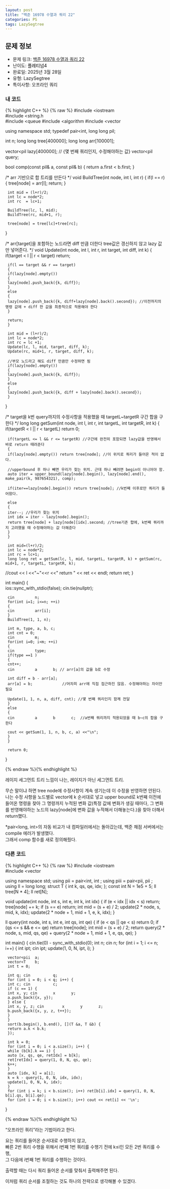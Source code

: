 ```yaml
---
layout: post
title: "백준 16978 수열과 쿼리 22"
categories: PS
tags: LazySegtree
---
```


## 문제 정보
- 문제 링크: [백준 16978 수열과 쿼리 22](https://www.acmicpc.net/problem/16978)
- 난이도: <span style="color:#000000">플레티넘4</span>
- 완료일: 2025년 3월 28일
- 유형: LazySegtree
- 특이사항: 오프라인 쿼리

### 내 코드

{% highlight C++ %} {% raw %}
#include <iostream	
#include <string.h	
#include <queue	
#include <algorithm	
#include <vector	

using namespace std;
typedef pair<int, long long	 pil;

int n;
long long tree[400000];
long long arr[100001];

vector<pil	 lazy[400000]; // {몇 번째 쿼리인지, 수정해야하는 값}
vector<pil	 query;

bool comp(const pil& a, const pil& b)
{
	 return a.first < b.first;
}

/* arr 기반으로 합 트리를 만든다
*/
void BuildTree(int node, int l, int r)
{
	 if(l == r)
	 {
	 tree[node]  = arr[l];
	 return;
	 }
	 
	 int mid = (l+r)/2;
	 int lc = node*2;
	 int rc  = lc+1;
	 
	 BuildTree(lc, l, mid);
	 BuildTree(rc, mid+1, r);

	 tree[node] = tree[lc]+tree[rc];
}

/* arr[target]을 포함하는 노드라면 diff 만큼 더한다 
tree값은 갱신하지 않고 lazy 값만 넣어준다.
*/
void Update(int node, int l, int r, int target, int diff, int k)
{
	 if(target < l || r < target) return;

	 if(l == target && r == target)
	 {
	 if(lazy[node].empty())
	 {
	 lazy[node].push_back({k, diff});
	 }
	 else
	 {
	 lazy[node].push_back({k, diff+lazy[node].back().second}); //이전까지의 명령 값에 + diff 한 값을 최종적으로 적용해야 한다
	 }

	 return;
	 }

	 int mid = (l+r)/2;
	 int lc = node*2;
	 int rc = lc +1;
	 Update(lc, l, mid, target, diff, k);
	 Update(rc, mid+1, r, target, diff, k);

	 //부모 노드라고 해도 diff 만큼만 수정하면 됨
	 if(lazy[node].empty())
	 {
	 lazy[node].push_back({k, diff});
	 }
	 else
	 {
	 lazy[node].push_back({k, diff + lazy[node].back().second});
	 }
}

/* target을 k번 query까지의 수정사항을 적용했을 때 targetL~targetR 구간 합을 구한다
*/
long long getSum(int node, int l, int r, int targetL, int targetR, int k)
{
	 if(targetR < l || r < targetL) return 0;

	 if(targetL <= l && r <= targetR) //구간에 완전히 포함되면 lazy값을 반영해서 바로 return 때려준다
	 {
	 if(lazy[node].empty()) return tree[node]; //이 위치로 쿼리가 들어온 적이 없다.

	 //upperbound 후 하나 빼면 우리가 찾는 위치. 근데 하나 빼려면 begin이 아니어야 함.
	 auto iter = upper_bound(lazy[node].begin(), lazy[node].end(), make_pair(k, 987654321), comp);
	 
	 if(iter==lazy[node].begin()) return tree[node]; //k번째 이후로만 쿼리가 들어왔다.

	 else
	 {
	 iter--; //우리가 찾는 위치
	 int idx = iter - lazy[node].begin();
	 return tree[node] + lazy[node][idx].second; //tree기존 합에, k번째 쿼리까지 고려했을 때 수정해야하는 값 더해준다
	 }
	 }
	 
	 int mid=(l+r)/2;
	 int lc = node*2;
	 int rc = lc+1;
	 long long ret = getSum(lc, l, mid, targetL, targetR, k) + getSum(rc, mid+1, r, targetL, targetR, k);
//cout << l <<"~"<<r <<" return " << ret << endl;
	 return ret;
}

int main()
{  
	 ios::sync_with_stdio(false);
	 cin.tie(nullptr);

	 cin 		 n;
	 for(int i=1; i<=n; ++i)
	 {
	 cin 		 arr[i];
	 }
	 BuildTree(1, 1, n);

	 int m, type, a, b, c;
	 int cnt = 0;
	 cin 		 m;
	 for(int i=0; i<m; ++i)
	 {
	 cin 		 type;
	 if(type ==1 )
	 {
	 cnt++;
	 cin 		 a 		 b; // arr[a]의 값을 b로 수정

	 int diff = b - arr[a];
	 arr[a] = b;             //어차피 arr에 직접 접근하진 않음. 수정해야하는 차이만 필요

	 Update(1, 1, n, a, diff, cnt); //몇 번째 쿼리인지 함께 전달
	 }
	 else
	 {
	 cin 		 a 		 b 		 c;  //a번째 쿼리까지 적용되었을 때 b~c의 합을 구한다

	 cout << getSum(1, 1, n, b, c, a) <<"\n";
	 }
	 }

	 return 0;
}

{% endraw %}{% endhighlight %}

레이지 세그먼트 트리 느낌이 나는, 레이지가 아닌 세그먼트 트리. 

무슨 말이냐 하면 tree node에 수정사항이 계속 생기는데 이 수정을 반영하면 안된다.  
나는 수정 사항을 노드별로 vector에 k 순서대로 넣고 upper bound로 k번째 이전에 들어온 명령을 찾아 그 명령까지 누적된 변화 값(특정 값에 변화가 생길 때마다, 그 변화를 반영해야하는 노드의 lazy[node]에 변화 값을 누적해서 더해놓는다.)을 찾아 더해서 return했다.  

*pair<long, int>의 자동 비교가 내 컴파일러에서는 돌아갔는데, 백준 채점 서버에서는 compile 에러가 발생했다.  
그래서 comp 함수를 새로 정의해줬다.  

### 다른 코드

{% highlight C++ %} {% raw %}
#include <iostream	
#include <vector	

using namespace std;
using pii = pair<int, int	;
using piii = pair<pii, pii	;
using ll = long long;
struct T { int k, qs, qe, idx; };
const int N = 1e5 + 5;
ll tree[N * 4];
ll ret[N];

void update(int node, int s, int e, int k, int idx) {
	 if (e < idx || idx < s) return;
	 tree[node] += k;
	 if (s == e) return;
	 int mid = (s + e) / 2;
	 update(2 * node, s, mid, k, idx);
	 update(2 * node + 1, mid + 1, e, k, idx);
}

ll query(int node, int s, int e, int qs, int qe) {
	 if (e < qs || qe < s) return 0;
	 if (qs <= s && e <= qe) return tree[node];
	 int mid = (s + e) / 2;
	 return query(2 * node, s, mid, qs, qe) + query(2 * node + 1, mid + 1, e, qs, qe);
}

int main() {
	 cin.tie(0) -	 sync_with_stdio(0);
	 int n; cin 		 n;
	 for (int i = 1; i <= n; i++) {
	 int ipt; cin 		 ipt;
	 update(1, 0, N, ipt, i);
	 }

	 vector<pii	 a;
	 vector<T	 b;
	 int t = 0;

	 int q; cin 		 q;
	 for (int i = 0; i < q; i++) {
	 int c; cin 		 c;
	 if (c == 1) {
	 int x, y; cin 		 x 		 y;
	 a.push_back({x, y});
	 } else {
	 int x, y, z; cin 		 x 		 y 		 z;
	 b.push_back({x, y, z, t++});
	 }
	 }
	 sort(b.begin(), b.end(), [](T &a, T &b) {
	 return a.k < b.k;
	 });

	 int k = 0;
	 for (int i = 0; i < a.size(); i++) {
	 while (b[k].k == i) {
	 auto [x, qs, qe, retIdx] = b[k];
	 ret[retIdx] = query(1, 0, N, qs, qe);
	 k++;
	 }
	 auto [idx, k] = a[i];
	 k = k - query(1, 0, N, idx, idx);
	 update(1, 0, N, k, idx);
	 }
	 for (int i = k; i < b.size(); i++) ret[b[i].idx] = query(1, 0, N, b[i].qs, b[i].qe);
	 for (int i = 0; i < b.size(); i++) cout << ret[i] << '\n';
}

{% endraw %}{% endhighlight %}

“오프라인 쿼리”라는 기법이라고 한다. 

요는 쿼리를 들어온 순서대로 수행하지 않고,  
빠른 2번 쿼리 수행을 위해서 i번째 1번 쿼리를 수행기 전에 k≤i인 모든 2번 쿼리를 수행,   
그 다음에 i번째 1번 쿼리를 수행하는 것이다.   

출력할 때는 다시 쿼리 들어온 순서를 맞춰서 출력해주면 된다.

이처럼 쿼리 순서를 조절하는 것도 하나의 전략으로 생각해볼 수 있겠다.
